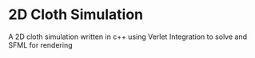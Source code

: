 # 2D Cloth Simulation

A 2D cloth simulation written in c++ using Verlet Integration to solve and SFML for rendering
